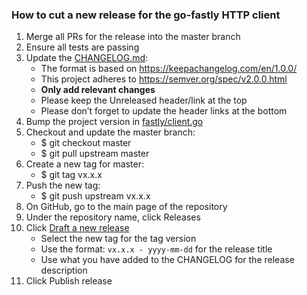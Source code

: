 ### How to cut a new release for the go-fastly HTTP client
1. Merge all PRs for the release into the master branch
2. Ensure all tests are passing
3. Update the [CHANGELOG.md](https://github.com/fastly/go-fastly/blob/master/CHANGELOG.md):
	* The format is based on https://keepachangelog.com/en/1.0.0/
	* This project adheres to https://semver.org/spec/v2.0.0.html
	* **Only add relevant changes**
	* Please keep the Unreleased header/link at the top
	* Please don’t forget to update the header links at the bottom
4. Bump the project version in [fastly/client.go](https://github.com/fastly/go-fastly/blob/master/fastly/client.go)
5. Checkout and update the master branch:
	* $ git checkout master
	* $ git pull upstream master
6. Create a  new tag for master:
	* $ git tag vx.x.x
7. Push the new tag:
	* $ git push upstream vx.x.x
8. On GitHub, go to the main page of the repository
9. Under the repository name, click Releases
10. Click [Draft a new release](https://github.com/fastly/go-fastly/releases/new)
	* Select the new tag for the tag version
	* Use the format: `vx.x.x - yyyy-mm-dd` for the release title
	* Use what you have added to the CHANGELOG for the release description
11. Click Publish release
